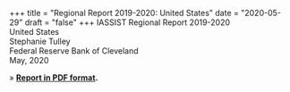 +++
title = "Regional Report 2019-2020: United States"
date = "2020-05-29"
draft = "false"
+++
IASSIST Regional Report 2019-2020<br />
United States<br />
Stephanie Tulley<br />
Federal Reserve Bank of Cleveland<br />
May, 2020

» **[Report in PDF format](/file/about/us_regional_report-2019-2020.pdf).**